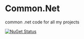 # Common.Net
common .net code for all my projects

[![NuGet Status](https://buildstats.info/nuget/Matthiasffm.Common)](https://www.nuget.org/packages/Matthiasffm.Common/)
